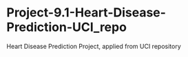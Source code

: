 # Project-9.1-Heart-Disease-Prediction-UCI_repo
Heart Disease Prediction Project, applied from UCI repository

